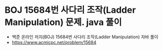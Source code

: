# BOJ 15684번 사다리 조작(Ladder Manipulation) 문제. java 풀이
- 백준 온라인 저지(BOJ) 15684번 사다리 조작(Ladder Manipulation) 자바 풀이
- https://www.acmicpc.net/problem/15684